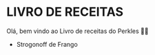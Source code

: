 # LIVRO DE RECEITAS # 

Olá, bem vindo ao Livro de receitas do Perkles :man_cook:

* Strogonoff de Frango
